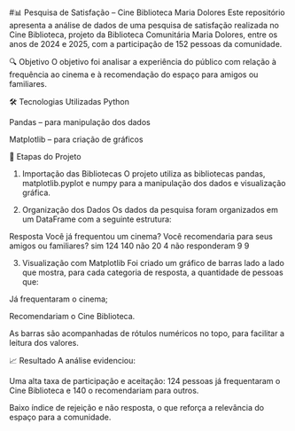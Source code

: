 #📊 Pesquisa de Satisfação – Cine Biblioteca Maria Dolores
Este repositório apresenta a análise de dados de uma pesquisa de satisfação realizada no Cine Biblioteca, projeto da Biblioteca Comunitária Maria Dolores, entre os anos de 2024 e 2025, com a participação de 152 pessoas da comunidade.

🔍 Objetivo
O objetivo foi analisar a experiência do público com relação à frequência ao cinema e à recomendação do espaço para amigos ou familiares.

🛠️ Tecnologias Utilizadas
Python

Pandas – para manipulação dos dados

Matplotlib – para criação de gráficos

📑 Etapas do Projeto
1. Importação das Bibliotecas
O projeto utiliza as bibliotecas pandas, matplotlib.pyplot e numpy para a manipulação dos dados e visualização gráfica.

2. Organização dos Dados
Os dados da pesquisa foram organizados em um DataFrame com a seguinte estrutura:

Resposta	Você já frequentou um cinema?	Você recomendaria para seus amigos ou familiares?
sim	124	140
não	20	4
não responderam	9	9

3. Visualização com Matplotlib
Foi criado um gráfico de barras lado a lado que mostra, para cada categoria de resposta, a quantidade de pessoas que:

Já frequentaram o cinema;

Recomendariam o Cine Biblioteca.

As barras são acompanhadas de rótulos numéricos no topo, para facilitar a leitura dos valores.

📈 Resultado
A análise evidenciou:

Uma alta taxa de participação e aceitação: 124 pessoas já frequentaram o Cine Biblioteca e 140 o recomendariam para outros.

Baixo índice de rejeição e não resposta, o que reforça a relevância do espaço para a comunidade.

